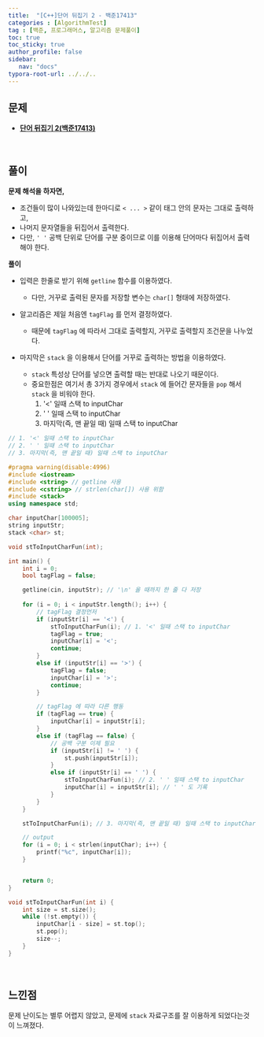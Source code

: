 ```yaml
---
title:  "[C++]단어 뒤집기 2 - 백준17413"
categories : [AlgorithmTest]
tag : [백준, 프로그래머스, 알고리즘 문제풀이]
toc: true
toc_sticky: true
author_profile: false
sidebar:
   nav: "docs"
typora-root-url: ../../..
---
```




## 문제

* **[단어 뒤집기 2(백준17413)](https://www.acmicpc.net/problem/17413)**

<br>

## 풀이

**문제 해석을 하자면,**

* 조건들이 많이 나와있는데 한마디로 `< ... >` 같이 태그 안의 문자는 그대로 출력하고,
* 나머지 문자열들을 뒤집어서 출력한다.
* 다만, `' '` 공백 단위로 단어를 구분 중이므로 이를 이용해 단어마다 뒤집어서 출력해야 한다.



**풀이**

* 입력은 한줄로 받기 위해 `getline` 함수를 이용하였다.
  * 다만, 거꾸로 출력된 문자를 저장할 변수는 `char[]` 형태에 저장하였다.

* 알고리즘은 제일 처음엔 `tagFlag` 를 먼저 결정하였다.
  * 때문에 `tagFlag` 에 따라서 그대로 출력할지, 거꾸로 출력할지 조건문을 나누었다.

* 마지막은 `stack` 을 이용해서 단어를 거꾸로 출력하는 방법을 이용하였다.
  * `stack` 특성상 단어를 넣으면 출력할 때는 반대로 나오기 때문이다.
  * 중요한점은 여기서 총 3가지 경우에서 `stack` 에 들어간 문자들을 `pop` 해서 `stack` 을 비워야 한다.
    1. '<' 일때 스택 to inputChar
    2. ' ' 일때 스택 to inputChar
    3. 마지막(즉, 맨 끝일 때) 일때 스택 to inputChar




```c++
// 1. '<' 일때 스택 to inputChar
// 2. ' ' 일때 스택 to inputChar
// 3. 마지막(즉, 맨 끝일 때) 일때 스택 to inputChar

#pragma warning(disable:4996)
#include <iostream>
#include <string> // getline 사용
#include <cstring> // strlen(char[]) 사용 위함
#include <stack>
using namespace std;

char inputChar[100005];
string inputStr;
stack <char> st;

void stToInputCharFun(int);

int main() {
	int i = 0;
	bool tagFlag = false;

	getline(cin, inputStr); // '\n' 올 때까지 한 줄 다 저장
	
	for (i = 0; i < inputStr.length(); i++) {
		// tagFlag 결정먼저
		if (inputStr[i] == '<') {
			stToInputCharFun(i); // 1. '<' 일때 스택 to inputChar
			tagFlag = true;
			inputChar[i] = '<';
			continue;
		}
		else if (inputStr[i] == '>') {
			tagFlag = false;
			inputChar[i] = '>';
			continue;
		}

		// tagFlag 에 따라 다른 행동
		if (tagFlag == true) {
			inputChar[i] = inputStr[i];
		}
		else if (tagFlag == false) {
			// 공백 구분 이제 필요
			if (inputStr[i] != ' ') {
				st.push(inputStr[i]);
			}
			else if (inputStr[i] == ' ') {
				stToInputCharFun(i); // 2. ' ' 일때 스택 to inputChar
				inputChar[i] = inputStr[i]; // ' ' 도 기록
			}
		}
	}

	stToInputCharFun(i); // 3. 마지막(즉, 맨 끝일 때) 일때 스택 to inputChar

	// output
	for (i = 0; i < strlen(inputChar); i++) {
		printf("%c", inputChar[i]);
	}


	return 0;
}

void stToInputCharFun(int i) {
	int size = st.size();
	while (!st.empty()) {
		inputChar[i - size] = st.top();
		st.pop();
		size--;
	}
}
```

<br>

## 느낀점

문제 난이도는 별루 어렵지 않았고, 문제에 `stack` 자료구조를 잘 이용하게 되었다는것이 느껴졌다.
